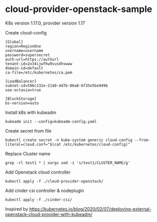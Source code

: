 # cloud-provider-openstack-sample


K8s version 1.17.0, provider version 1.17

Create cloud-config
```
[Global]
region=RegionOne
username=username
password=supersecret
auth-url=https://authurl
tenant-id=2o34ijwfhw9susdhswww
domain-id=default
ca-file=/etc/kubernetes/ca.pem

[LoadBalancer]
subnet-id=596c132e-2140-4d7b-86a8-6f35e5be949b
use-octavia=true

[BlockStorage]
bs-version=auto
```

Install k8s with kubeadm
```
kubeadm init --config=kubeadm-config.yaml
```

Create secret from file
```
kubectl create secret -n kube-system generic cloud-config --from-literal=cloud.conf="$(cat /etc/kubernetes/cloud-config)"
```

Replace Cluster name
```
grep -rl test1 * | xargs sed -i 's/test1/CLUSTER_NAME/g'
```

Add Openstack cloud controller
```
kubectl apply -f ./cloud-provider-openstack/
```

Add cinder csi controller & nodeplugin
```
kubectl apply -f ./cinder-csi/
```

Inspired by
https://kubernetes.io/blog/2020/02/07/deploying-external-openstack-cloud-provider-with-kubeadm/

